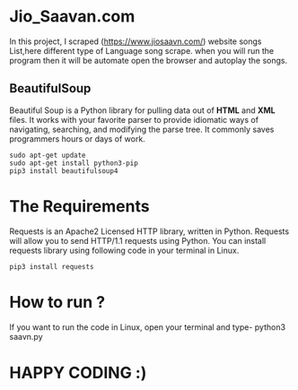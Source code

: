 # Jio_Saavan.com

In this project, I scraped (https://www.jiosaavn.com/) website songs List,here different type of Language song scrape. when you will run the program then it will be automate open the browser and autoplay the songs.

## BeautifulSoup

Beautiful Soup is a Python library for pulling data out of <b>HTML</b> and <b>XML</b> files. It works with your favorite parser to provide idiomatic ways of navigating, searching, and modifying the parse tree. It commonly saves programmers hours or days of work.

```
sudo apt-get update
sudo apt-get install python3-pip
pip3 install beautifulsoup4
```
# The Requirements

Requests is an Apache2 Licensed HTTP library, written in Python. Requests will allow you to send HTTP/1.1 requests using Python. You can install requests library using following code in your terminal in Linux.
```
pip3 install requests
```

# How to run ?

If you want to run the code in Linux, open your terminal and type- python3 saavn.py

# HAPPY CODING :)
